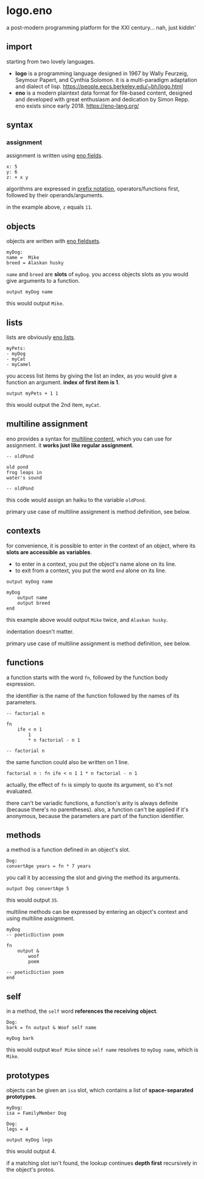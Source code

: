 # logo.eno

a post-modern programming platform for the XXI century... nah, just kiddin'

## import

starting from two lovely languages.

- **logo** is a programming language designed in 1967 by Wally Feurzeig, Seymour Papert, and Cynthia Solomon. it is a multi-paradigm adaptation and dialect of lisp. https://people.eecs.berkeley.edu/~bh/logo.html
- **eno** is a modern plaintext data format for file-based content, designed and developed with great enthusiasm and dedication by Simon Repp. eno exists since early 2018. https://eno-lang.org/

## syntax

### assignment

assignment is written using [eno fields](https://eno-lang.org/eno/guide/elements/fields/).

```
x: 5
y: 6
z: + x y
```

algorithms are expressed in [prefix notation](https://en.wikipedia.org/wiki/Polish_notation), operators/functions first, followed by their operands/arguments.

in the example above, `z` equals `11`.

## objects

objects are written with [eno fieldsets](https://eno-lang.org/eno/guide/elements/fieldsets/).

```
myDog:
name =  Mike
breed = Alaskan husky
```

`name` and `breed` are **slots** of `myDog`. you access objects slots as you would give arguments to a function.

```
output myDog name
```

this would output `Mike`.

## lists

lists are obviously [eno lists](https://eno-lang.org/eno/guide/elements/lists/).

```
myPets:
- myDog
- myCat
- myCamel
```

you access list items by giving the list an index, as you would give a function an argument. **index of first item is 1**.

```
output myPets + 1 1
```

this would output the 2nd item, `myCat`.

## multiline assignment

eno provides a syntax for [multiline content](https://eno-lang.org/eno/guide/elements/multiline-fields/), which you can use for assignment. it **works just like regular assignment**.

```
-- oldPond

old pond
frog leaps in
water's sound

-- oldPond
```
this code would assign an haiku to the variable `oldPond`.

primary use case of multiline assignment is method definition, see below.

## contexts

for convenience, it is possible to enter in the context of an object, where its **slots are accessible as variables**.

- to enter in a context, you put the object's name alone on its line.
- to exit from a context, you put the word `end` alone on its line.

```
output myDog name

myDog
    output name
    output breed
end
```

this example above would output `Mike` twice, and `Alaskan husky`.

indentation doesn't matter.

primary use case of multiline assignment is method definition, see below.

## functions

a function starts with the word `fn`, followed by the function body expression.

the identifier is the name of the function followed by the names of its parameters.

```
-- factorial n

fn
    ife < n 1
        1
        * n factorial - n 1

-- factorial n
```

the same function could also be written on 1 line.

```
factorial n : fn ife < n 1 1 * n factorial - n 1
```

actually, the effect of `fn` is simply to quote its argument, so it's not evaluated.

there can't be variadic functions, a function's arity is always definite (because there's no parentheses). also, a function can't be applied if it's anonymous, because the parameters are part of the function identifier.

## methods

a method is a function defined in an object's slot.

```
Dog:
convertAge years = fn * 7 years
```

you call it by accessing the slot and giving the method its arguments.

```
output Dog convertAge 5
```

this would output `35`.

multiline methods can be expressed by entering an object's context and using multiline assignment.

```
myDog
-- poeticDiction poem

fn
    output &
        woof
        poem

-- poeticDiction poem
end
```

## self

in a method, the `self` word **references the receiving object**.

```
Dog:
bark = fn output & Woof self name

myDog bark
```

this would output `Woof Mike` since `self name` resolves to `myDog name`, which is `Mike`.

## prototypes

objects can be given an `isa` slot, which contains a list of **space-separated prototypes**.

```
myDog:
isa = FamilyMember Dog

Dog:
legs = 4

output myDog legs

```

this would output 4.

if a matching slot isn't found, the lookup continues **depth first** recursively in the object's protos.
